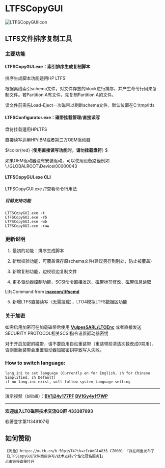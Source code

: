 # LTFSCopyGUI

![LTFSCopyGUIIcon](https://user-images.githubusercontent.com/32697586/177280874-14110415-bd43-4e54-94fa-e8a16673d755.png)

## LTFS文件排序复制工具

### 主要功能

#### LTFSCopyGUI.exe：索引排序生成复制脚本

排序生成脚本功能适用HP LTFS

根据离线索引schema文件，对文件存放的block进行排序，并产生命令行用来复制文件。若Partition A有文件，先复制Partition A的文件。

读文件前需先Load-Eject一次磁带以刷新schema文件，默认位置在C:\tmp\ltfs

#### LTFSConfigurator.exe：磁带挂载管理/直接读写

盘符挂载适用HPLTFS

直接读写适用HP/IBM或者第三方OEM驱动器

$\color{red} {**使用直接读写功能时，请勿挂载盘符**} $

如果OEM驱动器没有安装驱动，可以使用设备路径例如\\.\GLOBALROOT\Device\00000043

#### LTFSCopyGUI.exe CLI

LTFSCopyGUI.exe /?查看命令行用法

##### 目前支持功能
    LTFSCopyGUI.exe -t
    LTFSCopyGUI.exe -rb
    LTFSCopyGUI.exe -wb
    LTFSCopyGUI.exe -raw

### 更新说明

1. 最初的功能：排序生成脚本

2. 新增校验功能，可覆盖保存原schema文件(建议另存到别处，防止被覆盖)

3. 新增复制功能，边校验边复制文件

4. 更多驱动器控制功能、SCSI命令直接发送、磁带标签修改、磁带信息读取

LtfsCommand from **[inaxeon/ltfscmd](https://github.com/inaxeon/ltfscmd)**

5. 新增LTFS直接读写（无需挂载），LTO4模拟LTFS数据区功能

### 关于加密

如需启用加密可在加载磁带后使用 **[VulpesSARL/LTOEnc](https://github.com/VulpesSARL/LTOEnc)** 或者直接发送SECURITY PROTOCOL相关SCSI指令设置驱动器密钥

对于开启加密的磁带，请不要启用自动重装带（重装带前清洁次数改成0禁用），否则重新装带会重置驱动器加密密钥导致写入失败。

### How to switch language:
    lang.ini to set language (Currently en for English, zh for Chinese Simplified. zh Default)
    if no lang.ini exist, will follow system language setting

---

演示视频（bilibili）：**[BV1j24y177PF](https://www.bilibili.com/video/BV1j24y177PF)**  **[BV1Gy4y1f7WP](https://www.bilibili.com/video/BV1Gy4y1f7WP)**

---


**欢迎加入LTO磁带技术交流QQ群 433387693**

软著登字第11348107号

## 如何赞助
    【闲鱼】https://m.tb.cn/h.50pjyT4?tk=cIcWdGlA835 CZ0001 「我在闲鱼发布了【LTFSCopyGUI软件商用许可/技术支持/个性化冠名服务】」
    点击链接直接打开
